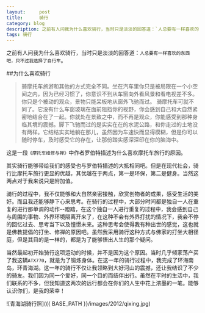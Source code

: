 ```yaml
---
layout:     post
title:      骑行
category: blog
description: 之前有人问我为什么喜欢骑行，当时只是淡淡的回答道：`人总要有一样喜欢的东西吧，只不过我选择了自行车`。
tags: 骑行
---
```


之前有人问我为什么喜欢骑行，当时只是淡淡的回答道：`人总要有一样喜欢的东西吧，只不过我选择了自行车`。

##为什么喜欢骑行

>骑摩托车旅游和其他的方式完全不同。坐在汽车里你只是被局限在一个小空间之内，因为已经习惯了，你意识不到从车窗向外看风景和看电视差不多。你只是个被动的观众，景物只能呆板地从窗外飞驰而过。
>骑摩托车可就不同了。它没有什么车窗玻璃在面前阻挡你的视野，你会感到自己和大自然紧密地结合在了一起。你就处在景致之中，而不再是观众，你能感受到那种身临其境的震撼。脚下飞驰而过的是实实在在的水泥公路，和你走过的土地没有两样。它结结实实地躺在那儿，虽然因为车速快而显得模糊，但是你可以随时停车，及时感受它的存在，让那份踏实感深深印在你的脑海中。

这是一段`《摩托车维修与禅》`中作者罗伯特描述为什么喜欢摩托车旅行的原因。

其实骑行能够带给我们的感受也与罗伯特描述的大抵相同吧。但是在现代社会，骑行比摩托车旅行更显的优越，其优越在于两点，第一是环保，第二是健身。当然这两点对于我来说只是附加值。

骑行的过程中，我不仅能够和大自然亲密接触，欣赏创物者的成果，感受生活的美好。而且我还能够静下心来思考。在骑行的过程中，大部分时间都是独自一人在重复的进行那单调的动作--蹬踏，在这个独自一人进行重复的过程中，我会感到自己与周围的事物、外界环境隔离开来了，在这种不会有外界打扰的情况下，我会不停的回忆过去、思考当下以及憧憬未来。这种思考会使得我有种出世的感觉，这也就是佛教提倡的打坐、修禅的原因吧。虽然我采用骑行这种方式与佛家的打坐大相径庭，但是其目的是一样的，都是为了能够悟出人生的那个疑问。

当然最起初开始骑行这项运动的时候，并不是因为这个原因。当时几乎倾家荡产买了我这辆`ATX770`，就是为了锻炼身体。在这一年的骑行过程中，我完成了环海南岛，环青海湖。这一年的骑行不仅让我领略到大好河山的震撼，还让我结识了不少的骑友。我们因为同一个爱好，同一个目的而结伴出行。虽然在平时的生活中，我们联系的不多，但我知道这两次的远行都会在你们的人生中花上浓墨的一笔。能够认识你们，是我的荣幸！


![青海湖骑行照]({{ BASE_PATH }}/images/2012/qixing.jpg)
